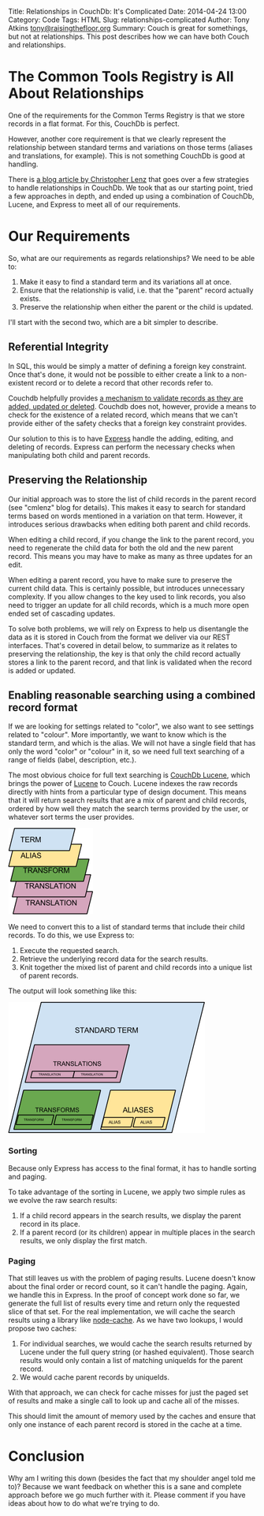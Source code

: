 Title: Relationships in CouchDb:  It's Complicated
Date: 2014-04-24 13:00
Category: Code
Tags: HTML
Slug: relationships-complicated
Author: Tony Atkins <tony@raisingthefloor.org>
Summary: Couch is great for somethings, but not at relationships.  This post describes how we can have both Couch and relationships.

# The Common Tools Registry is All About Relationships

One of the requirements for the Common Terms Registry is that we store records in a flat format.  For this, CouchDb is perfect.

However, another core requirement is that we clearly represent the relationship between standard terms and variations on those terms (aliases and translations, for example).  This is not something CouchDb is good at handling.

There is [a blog article by Christopher Lenz](http://www.cmlenz.net/archives/2007/10/couchdb-joins) that goes over a few strategies to handle relationships in CouchDb.  We took that as our starting point, tried a few approaches in depth, and ended up using a combination of CouchDb, Lucene, and Express to meet all of our requirements.

# Our Requirements

So, what are our requirements as regards relationships?  We need to be able to:

1. Make it easy to find a standard term and its variations all at once.
2. Ensure that the relationship is valid, i.e. that the "parent" record actually exists.
3. Preserve the relationship when either the parent or the child is updated.

I'll start with the second two, which are a bit simpler to describe.

## Referential Integrity

In SQL, this would be simply a matter of defining a foreign key constraint.  Once that's done, it would not be possible to either create a link to a non-existent record or to delete a record that other records refer to.

Couchdb helpfully provides [a mechanism to validate records as they are added, updated or deleted](https://wiki.apache.org/couchdb/Document_Update_Validation).  Couchdb does not, however, provide a means to check for the existence of a related record, which means that we can't provide either of the safety checks that a foreign key constraint provides.

Our solution to this is to have [Express](expressjs.com) handle the adding, editing, and deleting of records.  Express can perform the necessary checks when manipulating both child and parent records.

## Preserving the Relationship

Our initial approach was to store the list of child records in the parent record (see "cmlenz" blog for details).  This makes it easy to search for standard terms based on words mentioned in a variation on that term.  However, it introduces serious drawbacks when editing both parent and child records.

When editing a child record, if you change the link to the parent record, you need to regenerate the child data for both the old and the new parent record.  This means you may have to make as many as three updates for an edit.

When editing a parent record, you have to make sure to preserve the current child data.  This is certainly possible, but introduces unnecessary complexity.  If you allow changes to the key used to link records, you also need to trigger an update for all child records, which is a much more open ended set of cascading updates.

To solve both problems, we will rely on Express to help us disentangle the data as it is stored in Couch from the format we deliver via our REST interfaces. That's covered in detail below, to summarize as it relates to preserving the relationship, the key is that only the child record actually stores a link to the parent record, and that link is validated when the record is added or updated.

## Enabling reasonable searching using a combined record format

If we are looking for settings related to "color", we also want to see settings related to "colour".  More importantly, we want to know which is the standard term, and which is the alias.  We will not have a single field that has only the word "color" or "colour" in it, so we need full text searching of a range of fields (label, description, etc.).

The most obvious choice for full text searching is [CouchDb Lucene](https://github.com/rnewson/couchdb-lucene), which brings the power of [Lucene](https://lucene.apache.org/) to Couch.  Lucene indexes the raw records directly with hints from a particular type of design document.  This means that it will return search results that are a mix of parent and child records, ordered by how well they match the search terms provided by the user, or whatever sort terms the user provides.

![Diagram of record format presented by Lucene.](/images/2014-04-24-lucene-diagram.png)

We need to convert this to a list of standard terms that include their child records.  To do this, we use Express to:

1. Execute the requested search.
2. Retrieve the underlying record data for the search results.
3. Knit together the mixed list of parent and child records into a unique list of parent records.

The output will look something like this:

![Diagram of final record format as presented by Express.](/images/2014-04-24-express-diagram.png)

### Sorting

Because only Express has access to the final format, it has to handle sorting and paging.

To take advantage of the sorting in Lucene, we apply two simple rules as we evolve the raw search results:

1.  If a child record appears in the search results, we display the parent record in its place.
2.  If a parent record (or its children) appear in multiple places in the search results, we only display the first match.

### Paging

That still leaves us with the problem of paging results.  Lucene doesn't know about the final order or record count, so it can't handle the paging.  Again, we handle this in Express.  In the proof of concept work done so far, we generate the full list of results every time and return only the requested slice of that set.  For the real implementation, we will cache the search results using a library like [node-cache](https://www.npmjs.org/package/node-cache).  As we have two lookups, I would propose two caches:

1. For individual searches, we would cache the search results returned by Lucene under the full query string (or hashed equivalent).  Those search results would only contain a list of matching uniqueIds for the parent record.
2. We would cache parent records by uniqueIds.

With that approach, we can check for cache misses for just the paged set of results and make a single call to look up and cache all of the misses.

This should limit the amount of memory used by the caches and ensure that only one instance of each parent record is stored in the cache at a time.

# Conclusion

Why am I writing this down (besides the fact that my shoulder angel told me to)?  Because we want feedback on whether this is a sane and complete approach before we go much further with it.  Please comment if you have ideas about how to do what we're trying to do.